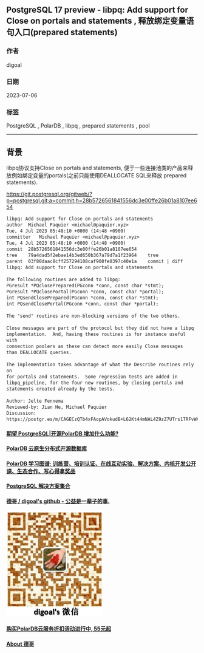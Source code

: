 ## PostgreSQL 17 preview - libpq: Add support for Close on portals and statements , 释放绑定变量语句入口(prepared statements)   
                                                                                                                        
### 作者                                                                                                  
digoal                                                                                                  
                                                                                                  
### 日期                                                                                                  
2023-07-06                                                                                              
                                                                                        
### 标签                                                                                                  
PostgreSQL , PolarDB , libpq , prepared statements , pool       
                                                                                                  
----                                                                                                  
                                                                                                  
## 背景           
libpq协议支持Close on portals and statements, 便于一些连接池类的产品来释放例如绑定变量的portals(之前只能使用DEALLOCATE SQL来释放 prepared statements).  
  
https://git.postgresql.org/gitweb/?p=postgresql.git;a=commit;h=28b5726561841556dc3e00ffe26b01a8107ee654  
  
```  
libpq: Add support for Close on portals and statements  
author	Michael Paquier <michael@paquier.xyz>	  
Tue, 4 Jul 2023 05:48:10 +0000 (14:48 +0900)  
committer	Michael Paquier <michael@paquier.xyz>	  
Tue, 4 Jul 2023 05:48:10 +0000 (14:48 +0900)  
commit	28b5726561841556dc3e00ffe26b01a8107ee654  
tree	79a4dad5f2ebae14b3ed650b367a79d7a1f23964	tree  
parent	03f80daac8cff257294108caf908fe0397c40e1a	commit | diff  
libpq: Add support for Close on portals and statements  
  
The following routines are added to libpq:  
PGresult *PQclosePrepared(PGconn *conn, const char *stmt);  
PGresult *PQclosePortal(PGconn *conn, const char *portal);  
int PQsendClosePrepared(PGconn *conn, const char *stmt);  
int PQsendClosePortal(PGconn *conn, const char *portal);  
  
The "send" routines are non-blocking versions of the two others.  
  
Close messages are part of the protocol but they did not have a libpq  
implementation.  And, having these routines is for instance useful with  
connection poolers as these can detect more easily Close messages  
than DEALLOCATE queries.  
  
The implementation takes advantage of what the Describe routines rely on  
for portals and statements.  Some regression tests are added in  
libpq_pipeline, for the four new routines, by closing portals and  
statements created already by the tests.  
  
Author: Jelte Fennema  
Reviewed-by: Jian He, Michael Paquier  
Discussion: https://postgr.es/m/CAGECzQTb4xFAopAVokudB+L62Kt44mNAL4Z9zZ7UTrs1TRFvWA@mail.gmail.com  
```  
  
  
#### [期望 PostgreSQL|开源PolarDB 增加什么功能?](https://github.com/digoal/blog/issues/76 "269ac3d1c492e938c0191101c7238216")
  
  
#### [PolarDB 云原生分布式开源数据库](https://github.com/ApsaraDB "57258f76c37864c6e6d23383d05714ea")
  
  
#### [PolarDB 学习图谱: 训练营、培训认证、在线互动实验、解决方案、内核开发公开课、生态合作、写心得拿奖品](https://www.aliyun.com/database/openpolardb/activity "8642f60e04ed0c814bf9cb9677976bd4")
  
  
#### [PostgreSQL 解决方案集合](../201706/20170601_02.md "40cff096e9ed7122c512b35d8561d9c8")
  
  
#### [德哥 / digoal's github - 公益是一辈子的事.](https://github.com/digoal/blog/blob/master/README.md "22709685feb7cab07d30f30387f0a9ae")
  
  
![digoal's wechat](../pic/digoal_weixin.jpg "f7ad92eeba24523fd47a6e1a0e691b59")
  
  
#### [购买PolarDB云服务折扣活动进行中, 55元起](https://www.aliyun.com/activity/new/polardb-yunparter?userCode=bsb3t4al "e0495c413bedacabb75ff1e880be465a")
  
  
#### [About 德哥](https://github.com/digoal/blog/blob/master/me/readme.md "a37735981e7704886ffd590565582dd0")
  
